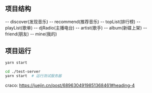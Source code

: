## 项目结构
-- discover(发现音乐)
    -- recommend(推荐音乐)
    -- topList(排行榜)
    -- playList(歌单)
    -- djRadio(主播电台)
    -- artist(歌手)
    -- album(新碟上架)
-- friend(朋友)
-- mine(我的)

## 项目运行
``` bash
yarn start 

cd ./test-server
yarn start  # 运行测试服务器
```
craco: https://juejin.cn/post/6896304919851368461#heading-4
